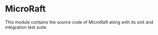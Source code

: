 # MicroRaft

This module contains the source code of MicroRaft along with its unit and 
integration test suite. 
